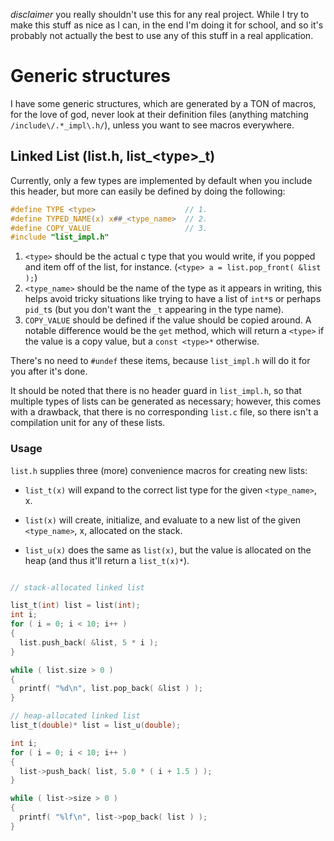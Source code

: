 
*disclaimer* you really shouldn't use this for any real project. While I try
to make this stuff as nice as I can, in the end I'm doing it for school, and
so it's probably not actually the best to use any of this stuff in a real
application.

# Generic structures


I have some generic structures, which are generated by a TON of macros,
for the love of god, never look at their definition files (anything matching
`/include\/.*_impl\.h/`), unless you want to see macros everywhere.

## Linked List (list.h, list_\<type\>_t)

Currently, only a few types are implemented by default when you include
this header, but more can easily be defined by doing the following:
```c
#define TYPE <type>                    // 1.
#define TYPED_NAME(x) x##_<type_name>  // 2.
#define COPY_VALUE                     // 3.
#include "list_impl.h"
```
1. `<type>` should be the actual c type that you would write, if you popped
and item off of the list, for instance. (`<type> a = list.pop_front( &list );`)
2. `<type_name>` should be the name of the type as it appears in writing, this
helps avoid tricky situations like trying to have a list of `int*`s or perhaps
`pid_t`s (but you don't want the `_t` appearing in the type name).
3. `COPY_VALUE` should be defined if the value should be copied around. A
notable difference would be the `get` method, which will return a `<type>` if
the value is a copy value, but a `const <type>*` otherwise.

There's no need to `#undef` these items, because `list_impl.h` will do it
for you after it's done.

It should be noted that there is no header guard in `list_impl.h`, so that
multiple types of lists can be generated as necessary; however, this comes
with a drawback, that there is no corresponding `list.c` file, so there isn't
a compilation unit for any of these lists.

### Usage
`list.h` supplies three (more) convenience macros for creating new lists:
* `list_t(x)` will expand to the correct list type for the given 
`<type_name>`, x.

* `list(x)` will create, initialize, and evaluate to a new list of the given
`<type_name>`, x, allocated on the stack.

* `list_u(x)` does the same as `list(x)`, but the value is allocated on the
heap (and thus it'll return a `list_t(x)*`).

```c

// stack-allocated linked list

list_t(int) list = list(int);
int i;
for ( i = 0; i < 10; i++ )
{
  list.push_back( &list, 5 * i );
}

while ( list.size > 0 )
{
  printf( "%d\n", list.pop_back( &list ) );
}

// heap-allocated linked list
list_t(double)* list = list_u(double);

int i;
for ( i = 0; i < 10; i++ )
{
  list->push_back( list, 5.0 * ( i + 1.5 ) );
}

while ( list->size > 0 )
{
  printf( "%lf\n", list->pop_back( list ) );
}

```

